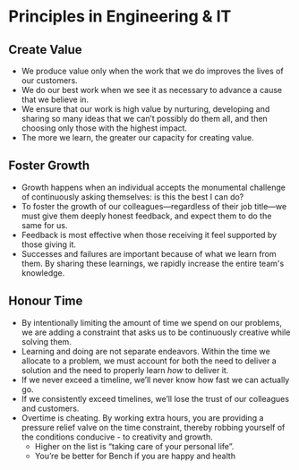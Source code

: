 # Principles in Engineering & IT

## Create Value
- We produce value only when the work that we do improves the lives of our customers.
- We do our best work when we see it as necessary to advance a cause that we believe in.
- We ensure that our work is high value by nurturing, developing and sharing so many ideas that we can’t possibly do them all, and then choosing only those with the highest impact.
- The more we learn, the greater our capacity for creating value.

## Foster Growth
- Growth happens when an individual accepts the monumental challenge of continuously asking themselves: is this the best I can do?
- To foster the growth of our colleagues—regardless of their job title—we must give them deeply honest feedback, and expect them to do the same for us.
- Feedback is most effective when those receiving it feel supported by those giving it.
- Successes and failures are important because of what we learn from them. By sharing these learnings, we rapidly increase the entire team's knowledge.

## Honour Time
- By intentionally limiting the amount of time we spend on our problems, we are adding a constraint that asks us to be continuously creative while solving them.
- Learning and doing are not separate endeavors. Within the time we allocate to a problem, we must account for both the need to deliver a solution and the need to properly learn _how_ to deliver it.	
- If we never exceed a timeline, we’ll never know how fast we can actually go.
- If we consistently exceed timelines, we’ll lose the trust of our colleagues and customers.
- Overtime is cheating. By working extra hours, you are providing a pressure relief valve on the time constraint, thereby robbing yourself of the conditions conducive - to creativity and growth.
  - Higher on the list is “taking care of your personal life”.
  - You’re be better for Bench if you are happy and health
